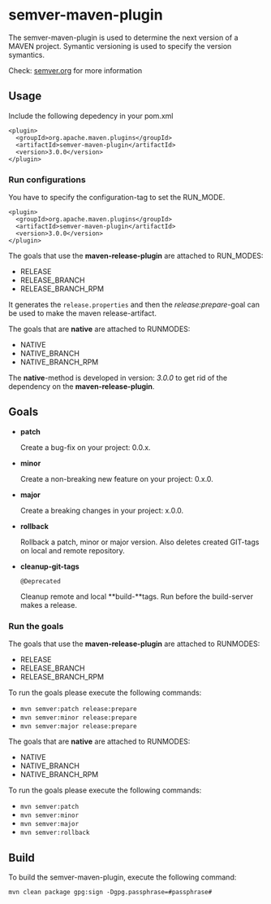 # semver-maven-plugin

The semver-maven-plugin is used to determine the next version of a MAVEN project. Symantic versioning is used to specify the version symantics.

Check: [semver.org](https://www.semver.org) for more information

## Usage

Include the following depedency in your pom.xml

```
<plugin>
  <groupId>org.apache.maven.plugins</groupId>
  <artifactId>semver-maven-plugin</artifactId>
  <version>3.0.0</version>
</plugin>
```

### Run configurations

You have to specify the configuration-tag to set the RUN_MODE.
 
```
<plugin>
  <groupId>org.apache.maven.plugins</groupId>
  <artifactId>semver-maven-plugin</artifactId>
  <version>3.0.0</version>
</plugin>
```

The goals that use the **maven-release-plugin** are attached to RUN_MODES:

* RELEASE
* RELEASE_BRANCH
* RELEASE_BRANCH_RPM

It generates the `release.properties` and then the *release:prepare*-goal can be used to make the maven release-artifact.

The goals that are **native** are attached to RUNMODES:

* NATIVE
* NATIVE_BRANCH
* NATIVE_BRANCH_RPM
  
The **native**-method is developed in version: *3.0.0* to get rid of the dependency on the **maven-release-plugin**.

## Goals

* **patch**

    Create a bug-fix on your project: 0.0.x. 

* **minor**

    Create a non-breaking new feature on your project: 0.x.0.

* **major**

    Create a breaking changes in your project: x.0.0.

* **rollback**

    Rollback a patch, minor or major version. Also deletes created GIT-tags on local and remote repository.


* **cleanup-git-tags**

    `@Deprecated`
    
    Cleanup remote and local **build-**tags. Run before the build-server makes a release.

### Run the goals

The goals that use the **maven-release-plugin** are attached to RUNMODES:

* RELEASE
* RELEASE_BRANCH
* RELEASE_BRANCH_RPM

To run the goals please execute the following commands:

* `mvn semver:patch release:prepare`
* `mvn semver:minor release:prepare`
* `mvn semver:major release:prepare`

The goals that are **native** are attached to RUNMODES:

* NATIVE
* NATIVE_BRANCH
* NATIVE_BRANCH_RPM

To run the goals please execute the following commands:

* `mvn semver:patch`
* `mvn semver:minor`
* `mvn semver:major`
* `mvn semver:rollback` 

## Build

To build the semver-maven-plugin, execute the following command:

`mvn clean package gpg:sign -Dgpg.passphrase=#passphrase#`